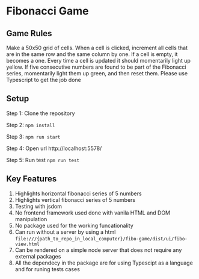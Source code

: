 # Fibonacci Game

## Game Rules


Make a 50x50 grid of cells. When a cell is clicked, increment all cells that are in the same row and the same column by one. If a cell is empty, it becomes a one. Every time a cell is updated it should momentarily light up yellow. If five consecutive numbers are found to be part of the Fibonacci series, momentarily light them up green, and then reset them. Please use Typescript to get the job done


## Setup


Step 1: Clone the repository

Step 2: `npm install`

Step 3: `npm run start`

Step 4: Open url http://localhost:5578/

Step 5: Run test `npm run test`

## Key Features

1. Highlights horizontal fibonacci series of 5 numbers
2. Highlights vertical fibonacci series of 5 numbers
3. Testing with jsdom
4. No frontend framework used done with vanila HTML and DOM manipulation
5. No package used for the working funcationality 
6. Can run without a server by using a html `file:///{path_to_repo_in_local_computer}/fibo-game/dist/ui/fibo-view.html`
7. Can be rendered on a simple node server that does not require any external packages
8. All the dependecy in the package are for using Typescipt as a language and for runing tests cases

